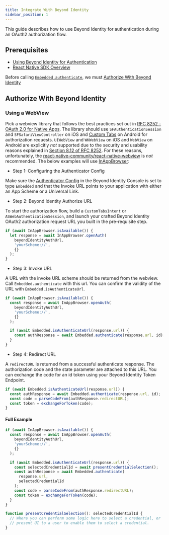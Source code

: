 ```yaml
---
title: Integrate With Beyond Identity
sidebar_position: 1
---
```


This guide describes how to use Beyond Identity for authentication during an OAuth2 authorization flow.

## Prerequisites

- [Using Beyond Identity for Authentication](../../using-bi-for-auth)
- [React Native SDK Overview](overview)

Before calling [`Embedded.authenticate`](overview#authentication), we must [Authorize With Beyond Identity](integrate-with-beyondidentity#authorize-with-beyond-identity)

## Authorize With Beyond Identity

### Using a WebView

Pick a webview library that follows the best practices set out in [RFC 8252 - OAuth 2.0 for Native Apps](https://tools.ietf.org/html/rfc8252). The library should use `SFAuthenticationSession` and `SFSafariViewController` on iOS and [Custom Tabs](https://developer.chrome.com/multidevice/android/customtabs) on Android for authorization requests. `UIWebView` and `WKWebView` on iOS and `WebView` on Android are explicitly _not_ supported due to the security and usability reasons explained in [Section 8.12 of RFC 8252](https://tools.ietf.org/html/rfc8252#section-8.12). For these reasons, unfortunately, the [react-native-community/react-native-webview](https://github.com/react-native-community/react-native-webview) is _not_ recommended. The below examples will use [InAppBrowser](https://github.com/proyecto26/react-native-inappbrowser):

- Step 1: Configuring the Authenticator Config

Make sure the [Authenticator Config](/docs/v1/platform-overview/authenticator-config#embedded) in the Beyond Identity Console is set to type `Embedded` and that the Invoke URL points to your application with either an App Scheme or a Universal Link.

- Step 2: Beyond Identity Authorize URL

To start the authorization flow, build a `CustomTabsIntent` or `ASWebAuthenticationSession`, and launch your crafted Beyond Identity OAuth2 authorization request URL you built in the pre-requisite step.

```javascript
if (await InAppBrowser.isAvailable()) {
  let response = await InAppBrowser.openAuth(
    beyondIdentityAuthUrl,
    'yourScheme://',
    {}
  );
}
```

- Step 3: Invoke URL

A URL with the invoke URL scheme should be returned from the webview. Call `Embedded.authenticate` with this url. You can confirm the validity of the URL with `Embedded.isAuthenticateUrl`.

```javascript
if (await InAppBrowser.isAvailable()) {
  const response = await InAppBrowser.openAuth(
    beyondIdentityAuthUrl,
    'yourScheme://',
    {}
  );

  if (await Embedded.isAuthenticateUrl(response.url)) {
    const authResponse = await Embedded.authenticate(response.url, id);
  }
}
```

- Step 4: Redirect URL

A `redirectURL` is returned from a successful authenticate response. The authorization code and the state parameter are attached to this URL. You can exchange the code for an id token using your Beyond Identity Token Endpoint.

```javascript
if (await Embedded.isAuthenticateUrl(response.url)) {
  const authResponse = await Embedded.authenticate(response.url, id);
  const code = parseCodeFrom(authResponse.redirectURL);
  const token = exchangeForToken(code);
}
```

#### Full Example

```javascript
if (await InAppBrowser.isAvailable()) {
  const response = await InAppBrowser.openAuth(
    beyondIdentityAuthUrl,
    'yourScheme://',
    {}
  );

  if (await Embedded.isAuthenticateUrl(response.url)) {
    const selectedCredentialId = await presentCredentialSelection();
    const authResponse = await Embedded.authenticate(
      response.url,
      selectedCredentialId
    );
    const code = parseCodeFrom(authResponse.redirectURL);
    const token = exchangeForToken(code);
  }
}

function presentCredentialSelection(): selectedCredentialId {
  // Where you can perform some logic here to select a credential, or
  // present UI to a user to enable them to select a credential.
}
```
